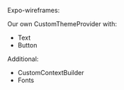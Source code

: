 Expo-wireframes:

Our own CustomThemeProvider with:
- Text
- Button


Additional:
- CustomContextBuilder
- Fonts